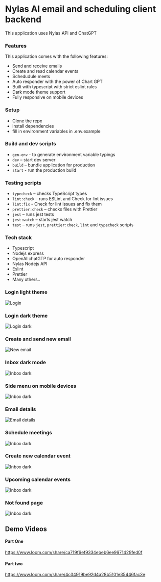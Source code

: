 # Nylas AI email and scheduling client backend

This application uses Nylas API and ChatGPT

### Features

This application comes with the following features:

- Send and receive emails
- Create and read calendar events
- Schedudule meets
- Auto responder with the power of Chart GPT
- Built with typescript with strict eslint rules
- Dark mode theme support
- Fully responsive on mobile devices

### Setup 
- Clone the repo
- install dependencies 
- fill in environment variables in .env.example
### Build and dev scripts
- `gen-env` - to generate environment variable typings
- `dev` – start dev server
- `build` – bundle application for production
- `start` - run the production build

### Testing scripts
- `typecheck` – checks TypeScript types
- `lint:check` – runs ESLint and Check for lint issues
- `lint:fix` - Check for lint issues and fix them
- `prettier:check` – checks files with Prettier
- `jest` – runs jest tests
- `jest:watch` – starts jest watch
- `test` – runs `jest`, `prettier:check`, `lint` and `typecheck` scripts

### Tech stack
- Typescript
- Nodejs express
- OpenAI chatGTP for auto responder
- Nylas Nodejs API
- Eslint
- Prettier
- Many others..

### Login light theme
![Login](/screenshots/login.png)
### Login dark theme
![Login dark](/screenshots/login%20dark.png)
### Create and send new email
![New email](/screenshots/new%20email.png)
### Inbox dark mode
![Inbox dark](/screenshots/inbox%20dark.png)
### Side menu on mobile devices
![Inbox dark](/screenshots/mobile.png)
### Email details
![Email details](/screenshots/email%20detail.png)
### Schedule meetings
![Inbox dark](/screenshots/schedule.png)
### Create new calendar event
![Inbox dark](/screenshots/new%20event.png)
### Upcoming calendar events
![Inbox dark](/screenshots/events.png)
### Not found page
![Inbox dark](/screenshots/not%20found.png)

## Demo Videos
#### Part One
https://www.loom.com/share/ca719f6ef9334ebeb6ee9671429fed0f

#### Part two
https://www.loom.com/share/4c04919be92d4a28b5101e35446fac3e



